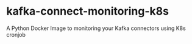 # kafka-connect-monitoring-k8s
A Python Docker Image to monitoring your Kafka connectors using K8s cronjob
